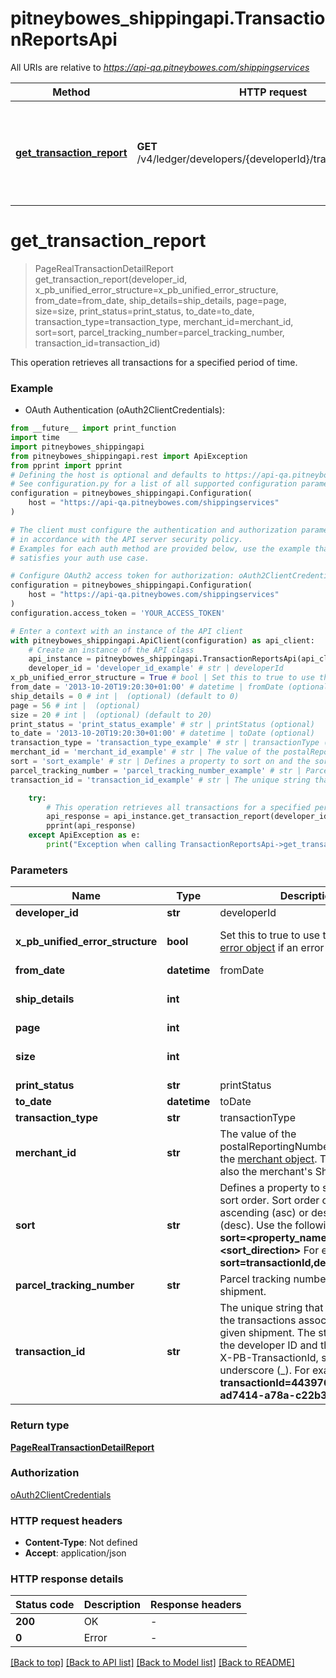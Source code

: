 # pitneybowes_shippingapi.TransactionReportsApi

All URIs are relative to *https://api-qa.pitneybowes.com/shippingservices*

Method | HTTP request | Description
------------- | ------------- | -------------
[**get_transaction_report**](TransactionReportsApi.md#get_transaction_report) | **GET** /v4/ledger/developers/{developerId}/transactions/reports | This operation retrieves all transactions for a specified period of time.


# **get_transaction_report**
> PageRealTransactionDetailReport get_transaction_report(developer_id, x_pb_unified_error_structure=x_pb_unified_error_structure, from_date=from_date, ship_details=ship_details, page=page, size=size, print_status=print_status, to_date=to_date, transaction_type=transaction_type, merchant_id=merchant_id, sort=sort, parcel_tracking_number=parcel_tracking_number, transaction_id=transaction_id)

This operation retrieves all transactions for a specified period of time.

### Example

* OAuth Authentication (oAuth2ClientCredentials):
```python
from __future__ import print_function
import time
import pitneybowes_shippingapi
from pitneybowes_shippingapi.rest import ApiException
from pprint import pprint
# Defining the host is optional and defaults to https://api-qa.pitneybowes.com/shippingservices
# See configuration.py for a list of all supported configuration parameters.
configuration = pitneybowes_shippingapi.Configuration(
    host = "https://api-qa.pitneybowes.com/shippingservices"
)

# The client must configure the authentication and authorization parameters
# in accordance with the API server security policy.
# Examples for each auth method are provided below, use the example that
# satisfies your auth use case.

# Configure OAuth2 access token for authorization: oAuth2ClientCredentials
configuration = pitneybowes_shippingapi.Configuration(
    host = "https://api-qa.pitneybowes.com/shippingservices"
)
configuration.access_token = 'YOUR_ACCESS_TOKEN'

# Enter a context with an instance of the API client
with pitneybowes_shippingapi.ApiClient(configuration) as api_client:
    # Create an instance of the API class
    api_instance = pitneybowes_shippingapi.TransactionReportsApi(api_client)
    developer_id = 'developer_id_example' # str | developerId
x_pb_unified_error_structure = True # bool | Set this to true to use the standard [error object](https://shipping.pitneybowes.com/reference/error-object.html#standard-error-object) if an error occurs. (optional) (default to True)
from_date = '2013-10-20T19:20:30+01:00' # datetime | fromDate (optional)
ship_details = 0 # int |  (optional) (default to 0)
page = 56 # int |  (optional)
size = 20 # int |  (optional) (default to 20)
print_status = 'print_status_example' # str | printStatus (optional)
to_date = '2013-10-20T19:20:30+01:00' # datetime | toDate (optional)
transaction_type = 'transaction_type_example' # str | transactionType (optional)
merchant_id = 'merchant_id_example' # str | The value of the postalReportingNumber element in the [merchant object](https://shipping.pitneybowes.com/reference/resource-objects.html). This value is also the merchant's Shipper ID. (optional)
sort = 'sort_example' # str | Defines a property to sort on and the sort order. Sort order can be ascending (asc) or descending (desc). Use the following form-  * **sort=<property_name>,<sort_direction>** For example- **sort=transactionId,desc**  (optional)
parcel_tracking_number = 'parcel_tracking_number_example' # str | Parcel tracking number of the shipment. (optional)
transaction_id = 'transaction_id_example' # str | The unique string that identifies all the transactions associated with a given shipment. The string comprises the developer ID and the shipment's X-PB-TransactionId, separated by an underscore (_). For example-  * **transactionId=44397664_ad5aa07-ad7414-a78a-c22b3** (optional)

    try:
        # This operation retrieves all transactions for a specified period of time.
        api_response = api_instance.get_transaction_report(developer_id, x_pb_unified_error_structure=x_pb_unified_error_structure, from_date=from_date, ship_details=ship_details, page=page, size=size, print_status=print_status, to_date=to_date, transaction_type=transaction_type, merchant_id=merchant_id, sort=sort, parcel_tracking_number=parcel_tracking_number, transaction_id=transaction_id)
        pprint(api_response)
    except ApiException as e:
        print("Exception when calling TransactionReportsApi->get_transaction_report: %s\n" % e)
```

### Parameters

Name | Type | Description  | Notes
------------- | ------------- | ------------- | -------------
 **developer_id** | **str**| developerId | 
 **x_pb_unified_error_structure** | **bool**| Set this to true to use the standard [error object](https://shipping.pitneybowes.com/reference/error-object.html#standard-error-object) if an error occurs. | [optional] [default to True]
 **from_date** | **datetime**| fromDate | [optional] 
 **ship_details** | **int**|  | [optional] [default to 0]
 **page** | **int**|  | [optional] 
 **size** | **int**|  | [optional] [default to 20]
 **print_status** | **str**| printStatus | [optional] 
 **to_date** | **datetime**| toDate | [optional] 
 **transaction_type** | **str**| transactionType | [optional] 
 **merchant_id** | **str**| The value of the postalReportingNumber element in the [merchant object](https://shipping.pitneybowes.com/reference/resource-objects.html). This value is also the merchant&#39;s Shipper ID. | [optional] 
 **sort** | **str**| Defines a property to sort on and the sort order. Sort order can be ascending (asc) or descending (desc). Use the following form-  * **sort&#x3D;&lt;property_name&gt;,&lt;sort_direction&gt;** For example- **sort&#x3D;transactionId,desc**  | [optional] 
 **parcel_tracking_number** | **str**| Parcel tracking number of the shipment. | [optional] 
 **transaction_id** | **str**| The unique string that identifies all the transactions associated with a given shipment. The string comprises the developer ID and the shipment&#39;s X-PB-TransactionId, separated by an underscore (_). For example-  * **transactionId&#x3D;44397664_ad5aa07-ad7414-a78a-c22b3** | [optional] 

### Return type

[**PageRealTransactionDetailReport**](PageRealTransactionDetailReport.md)

### Authorization

[oAuth2ClientCredentials](../README.md#oAuth2ClientCredentials)

### HTTP request headers

 - **Content-Type**: Not defined
 - **Accept**: application/json

### HTTP response details
| Status code | Description | Response headers |
|-------------|-------------|------------------|
**200** | OK |  -  |
**0** | Error |  -  |

[[Back to top]](#) [[Back to API list]](../README.md#documentation-for-api-endpoints) [[Back to Model list]](../README.md#documentation-for-models) [[Back to README]](../README.md)

